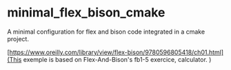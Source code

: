 # minimal_flex_bison_cmake
A minimal configuration for flex and bison code integrated in a cmake project.

[https://www.oreilly.com/library/view/flex-bison/9780596805418/ch01.html](This exemple is based on Flex-And-Bison's fb1-5 exercice, calculator.
)

